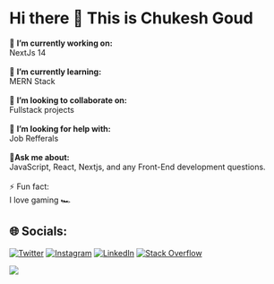 # Hi there 👋 This is Chukesh Goud
🔭 **I’m currently working on:** <br>
NextJs 14<br><br>
🌱 **I’m currently learning:** <br>
MERN Stack <br><br>
👯 **I’m looking to collaborate on:** <br>
Fullstack projects <br><br>
🤔 **I’m looking for help with:** <br>
Job Refferals <br><br>
💬**Ask me about:** <br>
JavaScript, React, Nextjs, and any Front-End  development questions.<br><br>
⚡ Fun fact: <br>
I love gaming 🏎 

## 🌐 Socials:
[![Twitter](https://img.shields.io/badge/Twitter-%231DA1F2.svg?logo=Twitter&logoColor=white)](https://twitter.com/chukesh97) [![Instagram](https://img.shields.io/badge/Instagram-%23E4405F.svg?logo=Instagram&logoColor=white)](https://www.instagram.com/chukesh._goud_/) [![LinkedIn](https://img.shields.io/badge/LinkedIn-%230077B5.svg?logo=linkedin&logoColor=white)](https://www.linkedin.com/in/s-chukesh-goud-84a33522a) [![Stack Overflow](https://img.shields.io/badge/-Stackoverflow-FE7A16?logo=stack-overflow&logoColor=white)]([https://stackoverflow.com/users/20331641](https://stackoverflow.com/users/23169988/s-chukesh-goud)) 

[![](https://visitcount.itsvg.in/api?id=Chukesh97&label=Profile%20Views&color=0&icon=0&pretty=false)](https://visitcount.itsvg.in)
